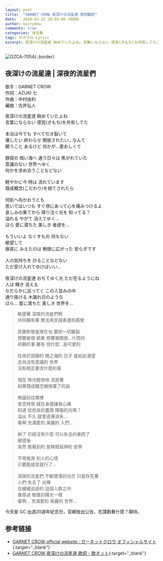 ```yaml
---
layout: post
title:  "GARNET CROW 夜深けの流星達 歌詞翻訳"
date:   2020-03-22 20:04:06 +0800
author: mistydew
comments: true
categories: 译文集
tags: ガネクロ Lyrics
excerpt: 夜深けの流星達 眺めていたよね。言葉にならない 感覚(きもち)を共有してた。
---
```

![GZCA-7054](https://crowsub.github.io/assets/images/discography/single/GZCA-7054.jpg){:.border}

## 夜深けの流星達 | 深夜的流星們

歌手：GARNET CROW<br>
作詞：AZUKI 七<br>
作曲：中村由利<br>
編曲：古井弘人

<div class="lyric-original">
<p>
夜深けの流星達 眺めていたよね<br>
言葉にならない 感覚(きもち)を共有してた<br>
<br>
本当は今でも すべて引き裂いて<br>
壊したい 終わらせ 開放されたい…なんて<br>
願うこと あるけど 何かが…愛おしくて<br>
<br>
静寂の 暗い海へ 通う日々は 焦がれていた<br>
意識のない 世界へゆく<br>
何かを求め合うことなどない<br>
<br>
軽やかに今 時は 流れています<br>
既成概念(こだわり)を捨てされたら<br>
<br>
何処へ向かおうとも<br>
思いではいつも すぐ傍にあって心を痛みつけるよ<br>
哀しみの果てから 降り注ぐ光を 知ってる？<br>
溢れる やがて 消えてゆく…<br>
ほら 愛に満ちた 美しき 者達を…<br>
<br>
もういいよ なくすもの 何もない<br>
絶望して<br>
唐突に みえたのは 無限に広がった 安らぎです<br>
<br>
人の気持ちを 計ることなどない<br>
ただ受け入れてゆけばいい…<br>
<br>
夜深けの流星達 おちてゆく光 ただ在るようにね<br>
人は 輝き 消える<br>
なだらかに巡ってく この人並みの中<br>
通り抜ける 木漏れ日のような<br>
ほら… 愛に満ちた 美しき 世界を…
</p>
</div>

<div class="lyric-translation">
<blockquote>
眺望著 深夜的流星們啊<br>
共同擁有著 無法用言語表達的感覺<br>
<br>
其實即使是現在也 要把一切撕裂<br>
想要破壞 結束 想要被開放...什麼的<br>
祈願的事 雖有 但什麼...是可愛的<br>
<br>
往來於寂靜的 暗之海的 日子 是如此渴望<br>
走向沒有意識的 世界<br>
沒有相互要求什麼的事<br>
<br>
現在 時光輕快地 流逝著<br>
如果既成概念被捨棄了的話<br>
<br>
無論前往哪裡<br>
思念時常 就在身邊讓我心痛<br>
知道 從悲哀的盡頭 降臨的光嗎？<br>
溢出 不久 就會逐漸消失...<br>
看啊 充滿愛的 美麗的 人們...<br>
<br>
夠了 已經沒有什麼 可以失去的東西了<br>
絕望後<br>
突然 能看到的 是無限延伸的 安寧<br>
<br>
不用推測 別人的心情<br>
只要能接受就行了...<br>
<br>
深夜的流星們 不斷墜落的光芒 只是存在著<br>
人們 失去了 光輝<br>
在緩緩巡遊的 這個人群之中<br>
像穿過 樹葉的陽光一樣<br>
看啊... 充滿愛的 美麗的 世界...
</blockquote>
</div>

今天是 GC 出道20週年紀念日，官網放出公告，在謀劃著什麼？期待。

## 参考链接

* [GARNET CROW official website : ガーネットクロウ オフィシャルサイト](http://www.garnetcrow.com){:target="_blank"}
* [GARNET CROW 夜深けの流星達 歌詞 - 歌ネット](https://www.uta-net.com/song/50834){:target="_blank"}
